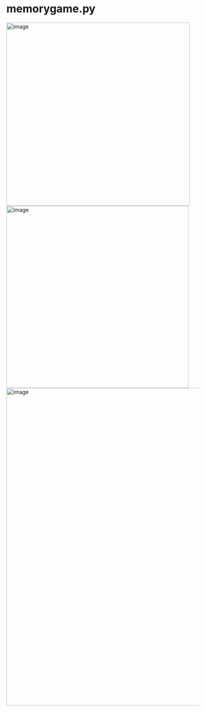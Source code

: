 # memorygame.py


<img width="479" alt="image" src="https://user-images.githubusercontent.com/79828839/177720849-760b6b55-9838-472b-b56b-4fa7644bb479.png">
<img width="476" alt="image" src="https://user-images.githubusercontent.com/79828839/177721063-35132a7e-49b9-4d0f-839c-7424e29d0797.png">
<img width="830" alt="image" src="https://user-images.githubusercontent.com/79828839/177721247-c6d10468-44a4-4fd9-8543-6a488a52c4dc.png">
